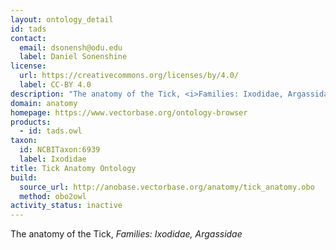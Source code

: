 ```yaml
---
layout: ontology_detail
id: tads
contact:
  email: dsonensh@odu.edu
  label: Daniel Sonenshine
license:
  url: https://creativecommons.org/licenses/by/4.0/
  label: CC-BY 4.0
description: "The anatomy of the Tick, <i>Families: Ixodidae, Argassidae</i>"
domain: anatomy
homepage: https://www.vectorbase.org/ontology-browser
products:
  - id: tads.owl
taxon:
  id: NCBITaxon:6939
  label: Ixodidae
title: Tick Anatomy Ontology
build:
  source_url: http://anobase.vectorbase.org/anatomy/tick_anatomy.obo
  method: obo2owl
activity_status: inactive
---
```


The anatomy of the Tick, <i>Families: Ixodidae, Argassidae</i>
